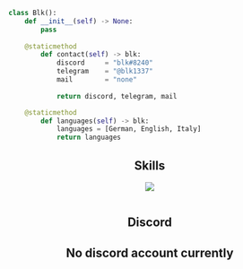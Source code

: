 <!-- <p align="center">
    <img alt="" src=https://img.shields.io/github/stars/blk13377?style=for-the-badge&?affiliations=OWNER%2CCOLLABORATOR />
    <img alt="" src=https://komarev.com/ghpvc/?username=blk1337&style=for-the-badge />
</p> -->

```python
class Blk():
	def __init__(self) -> None:
	    pass
	
    @staticmethod
        def contact(self) -> blk:
	        discord     = "blk#8240"
	        telegram    = "@blk1337"
	        mail        = "none"
		
            return discord, telegram, mail

    @staticmethod
        def languages(self) -> blk:
            languages = [German, English, Italy]
            return languages
```
<h2 align="center">Skills </h2>

<p align="center">
  <a href="https://skillicons.dev">
    <img src="https://skillicons.dev/icons?i=python,js,lua" />
  </a>
</p>
<p href="https://discord.gg/fnspace" align="center">
    <img alt="" src=https://komarev.com/ghpvc/?username=aspect13377>
</p>
<h2 align="center">Discord </h2>
<p href="https://discord.gg/none" align="center">
	<h2 align="center">No discord account currently</h2>
</p>
